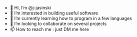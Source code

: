 - 👋 Hi, I’m @j-jasinski
- 👀 I’m interested in building useful software
- 🌱 I’m currently learning how to program in a few languages
- 💞️ I’m looking to collaborate on several projects
- 📫 How to reach me : just DM me here
